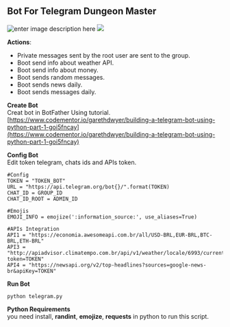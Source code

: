 ## Bot For Telegram **Dungeon Master**  

![enter image description here](https://is5-ssl.mzstatic.com/image/thumb/Purple113/v4/c6/95/df/c695df80-0ff7-ca89-ac7b-93ccbb1c2e9e/AppIcon-0-85-220-4-2x.png/256x256bb.png)
![
](https://camo.githubusercontent.com/56f040121ad5740119e34f278f43bbfcf7abaab9/687474703a2f2f69636f6e73686f772e6d652f6d656469612f696d616765732f53797374656d2f706c65782d69636f6e732f706e672f4f746865722f3235362f707974686f6e2e706e67)  
  
    
**Actions**:
- Private messages sent by the root user are sent to the group.
- Boot send info about weather API.
- Boot send info about money.
- Boot sends random messages.
- Boot sends news daily.
- Boot sends messages daily.

**Create Bot**  
Creat bot in BotFather Using tutorial.  
[https://www.codementor.io/garethdwyer/building-a-telegram-bot-using-python-part-1-goi5fncay](https://www.codementor.io/garethdwyer/building-a-telegram-bot-using-python-part-1-goi5fncay)

**Config Bot**  
Edit token telegram, chats ids and APIs token.  

    #Config
    TOKEN = "TOKEN_BOT"
    URL = "https://api.telegram.org/bot{}/".format(TOKEN)
    CHAT_ID = GROUP_ID
    CHAT_ID_ROOT = ADMIN_ID
    
    #Emojis
    EMOJI_INFO = emojize(':information_source:', use_aliases=True)
    
    #APIs Integration
    API1 = "https://economia.awesomeapi.com.br/all/USD-BRL,EUR-BRL,BTC-BRL,ETH-BRL"
    API3 = "http://apiadvisor.climatempo.com.br/api/v1/weather/locale/6993/current?token=TOKEN"
    API4 = "https://newsapi.org/v2/top-headlines?sources=google-news-br&apiKey=TOKEN"

**Run Bot**  

    python telegram.py

**Python Requirements**  
you need install, **randint**, **emojize**, **requests** in python to run this script.
